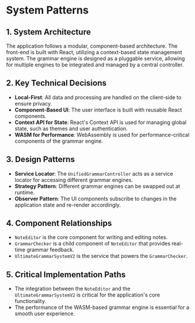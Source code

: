 # System Patterns

## 1. System Architecture
The application follows a modular, component-based architecture. The front-end is built with React, utilizing a context-based state management system. The grammar engine is designed as a pluggable service, allowing for multiple engines to be integrated and managed by a central controller.

## 2. Key Technical Decisions
- **Local-First**: All data and processing are handled on the client-side to ensure privacy.
- **Component-Based UI**: The user interface is built with reusable React components.
- **Context API for State**: React's Context API is used for managing global state, such as themes and user authentication.
- **WASM for Performance**: WebAssembly is used for performance-critical components of the grammar engine.

## 3. Design Patterns
- **Service Locator**: The `UnifiedGrammarController` acts as a service locator for accessing different grammar engines.
- **Strategy Pattern**: Different grammar engines can be swapped out at runtime.
- **Observer Pattern**: The UI components subscribe to changes in the application state and re-render accordingly.

## 4. Component Relationships
- `NoteEditor` is the core component for writing and editing notes.
- `GrammarChecker` is a child component of `NoteEditor` that provides real-time grammar feedback.
- `UltimateGrammarSystemV2` is the service that powers the `GrammarChecker`.

## 5. Critical Implementation Paths
- The integration between the `NoteEditor` and the `UltimateGrammarSystemV2` is critical for the application's core functionality.
- The performance of the WASM-based grammar engine is essential for a smooth user experience.
